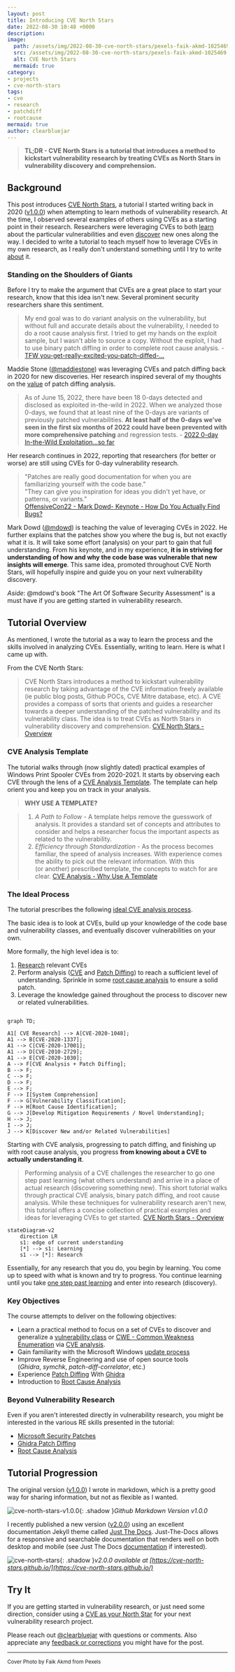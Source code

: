 ```yaml
---
layout: post
title: Introducing CVE North Stars
date: 2022-08-30 10:48 +0000
description: 
image:
  path: /assets/img/2022-08-30-cve-north-stars/pexels-faik-akmd-1025469.jpg
  src: /assets/img/2022-08-30-cve-north-stars/pexels-faik-akmd-1025469.jpg
  alt: CVE North Stars
  mermaid: true
category:
- projects
- cve-north-stars
tags:
- cve
- research
- patchdiff
- rootcause
mermaid: true
author: clearbluejar
---
```


> **TL;DR - CVE North Stars is a tutorial that introduces a method to kickstart vulnerability research by treating CVEs as North Stars in vulnerability discovery and comprehension.**

## Background

This post introduces [CVE North Stars](https://cve-north-stars.github.io/), a tutorial I started writing back in 2020 ([v1.0.0](https://github.com/cve-north-stars/cve-north-stars.github.io/tree/v1.0.0)) when attempting to learn methods of vulnerability research. At the time, I observed several examples of others using CVEs as a starting point in their research. Researchers were leveraging CVEs to both [learn](https://googleprojectzero.blogspot.com/2020/04/tfw-you-get-really-excited-you-patch.html) about the particular vulnerabilities and even [discover](https://googleprojectzero.blogspot.com/2017/10/using-binary-diffing-to-discover.html) new ones along the way. I decided to write a tutorial to teach myself how to leverage CVEs in my own research, as I really don't understand something until I try to write [about](../../about/) it.

### Standing on the Shoulders of Giants

Before I try to make the argument that CVEs are a great place to start your research, know that this idea isn't new. Several prominent security researchers share this sentiment.

> My end goal was to do variant analysis on the vulnerability, but without full and accurate details about the vulnerability, I needed to do a root cause analysis first. I tried to get my hands on the exploit sample, but I wasn't able to source a copy. Without the exploit, I had to use binary patch diffing in order to complete root cause analysis. - [TFW you-get-really-excited-you-patch-diffed-...](https://googleprojectzero.blogspot.com/2020/04/tfw-you-get-really-excited-you-patch.html)

Maddie Stone ([@maddiestone](https://twitter.com/maddiestone)) was leveraging CVEs and patch diffing back in 2020 for new discoveries. Her research inspired several of my thoughts on the [value](https://cve-north-stars.github.io/docs/Patch-Diffing#benefits) of patch diffing analysis.

> As of June 15, 2022, there have been 18 0-days detected and disclosed as exploited in-the-wild in 2022. When we analyzed those 0-days, we found that at least nine of the 0-days are variants of previously patched vulnerabilities. **At least half of the 0-days we’ve seen in the first six months of 2022 could have been prevented with more comprehensive patching** and regression tests. - [2022 0-day In-the-Wild Exploitation…so far](https://googleprojectzero.blogspot.com/2022/06/2022-0-day-in-wild-exploitationso-far.html)

Her research continues in 2022, reporting that researchers (for better or worse) are still using CVEs for 0-day vulnerability research.

> "Patches are really good documentation for when you are familiarizing yourself with the code base."  
> "They can give you inspiration for ideas you didn't yet have, or patterns, or variants."  
> [OffensiveCon22 - Mark Dowd- Keynote - How Do You Actually Find Bugs?](https://www.youtube.com/watch?v=7Ysy6iA2sqA)

Mark Dowd ([@mdowd](https://twitter.com/mdowd)) is teaching the value of leveraging CVEs in 2022. He further explains that the patches show you where the bug is, but not exactly what it is. It will take some effort (analysis) on your part to gain that full understanding.  From his keynote, and in my experience, **it is in striving for understanding of how and why the code base was vulnerable that new insights will emerge**. This same idea, promoted throughout CVE North Stars, will hopefully inspire and guide you on your next vulnerability discovery.

*Aside*: @mdowd's book "The Art Of Software Security Assessment" is a must have if you are getting started in vulnerability research.

## Tutorial Overview

As mentioned, I wrote the tutorial as a way to learn the process and the skills involved in analyzing CVEs. Essentially, writing to learn. Here is what I came up with.

From the CVE North Stars:

> CVE North Stars introduces a method to kickstart vulnerability research by taking advantage of the CVE information freely available (ie public blog posts, Github POCs, CVE Mitre database, etc). A CVE provides a compass of sorts that orients and guides a researcher towards a deeper understanding of the patched vulnerability and its vulnerability class. The idea is to treat CVEs as North Stars in vulnerability discovery and comprehension. [CVE North Stars - Overview](https://cve-north-stars.github.io/#overview)

### CVE Analysis Template

The tutorial walks through (now slightly dated) practical examples of Windows Print Spooler CVEs from 2020-2021. It starts by observing each CVE through the lens of a [CVE Analysis Template](https://cve-north-stars.github.io/docs/Templates/Template-for-CVE-analysis/). The template can help orient you and keep you on track in your analysis.

> **WHY USE A TEMPLATE?**

> 1.  _A Path to Follow_ - A template helps remove the guesswork of analysis. It provides a standard set of concepts and attributes to consider and helps a researcher focus the important aspects as related to the vulnerability.
> 2.  _Efficiency through Standardization_ - As the process becomes familiar, the speed of analysis increases. With experience comes the ability to pick out the relevant information. With this (or another) prescribed template, the concepts to watch for are clear.
> [CVE Analysis - Why Use A Template](https://cve-north-stars.github.io/docs/CVE-analysis#why-use-a-template)


### The Ideal Process

The tutorial prescribes the following [ideal CVE analysis process](https://cve-north-stars.github.io/docs/CVE-analysis#the-ideal-process).

The basic idea is to look at CVEs, build up your knowledge of the code base and vulnerability classes, and eventually discover vulnerabilities on your own.

More formally, the high level idea is to:

1. [Research](https://cve-north-stars.github.io/docs/CVE-Research) relevant CVEs
2. Perform analysis ([CVE](https://cve-north-stars.github.io/docs/CVE-analysis) and [Patch Diffing](https://cve-north-stars.github.io/docs/Patch-Diffing)) to reach a sufficient level of understanding. Sprinkle in some [root cause analysis](https://cve-north-stars.github.io/docs/Root-Cause-Analysis) to ensure a solid patch.
3. Leverage the knowledge gained throughout the process to discover new or related vulnerabilities.

```mermaid

graph TD;

A1[ CVE Research] --> A[CVE-2020-1048];
A1 --> B[CVE-2020-1337];
A1 --> C[CVE-2020-17001];
A1 --> D[CVE-2010-2729];
A1 --> E[CVE-2020-1030];
A --> F[CVE Analysis + Patch Diffing];
B --> F;
C --> F;
D --> F;
E --> F;
F --> I[System Comprehension]
F --> G[Vulnerability Classification];
F --> H[Root Cause Identification];
G --> J[Develop Mitigation Requirements / Novel Understanding];
H --> J;
I --> J;
J --> K[Discover New and/or Related Vulnerabilities]

```

Starting with CVE analysis, progressing to patch diffing, and finishing up with root cause analysis, you progress **from knowing about a CVE to actually understanding it**.

> Performing analysis of a CVE challenges the researcher to go one step past learning (what others understand) and arrive in a place of actual research (discovering something new). This short tutorial walks through practical CVE analysis, binary patch diffing, and root cause analysis. While these techniques for vulnerability research aren't new, this tutorial offers a concise collection of practical examples and ideas for leveraging CVEs to get started. [CVE North Stars - Overview](https://cve-north-stars.github.io/#overview)

```mermaid
stateDiagram-v2
    direction LR
    s1: edge of current understanding
    [*] --> s1: Learning
    s1 --> [*]: Research
```

Essentially, for any research that you do, you begin by learning. You come up to speed with what is known and try to progress. You continue learning until you take [one step past learning](https://kanjun.me/writing/research-as-understanding) and enter into research (discovery).

### Key Objectives

The course attempts to deliver on the following objectives:

-   Learn a practical method to focus on a set of CVEs to discover and generalize a [vulnerability class](https://cve-north-stars.github.io/docs/Resources/Vulnerability-Classes/) or [CWE - Common Weakness Enumeration](https://cve-north-stars.github.io/docs/Resources/CWE-Common-Weakness-Enumeration/) via [CVE analysis](https://cve-north-stars.github.io/docs/CVE-analysis).
-   Gain familiarity with the Microsoft Windows [update process](https://cve-north-stars.github.io/docs/Security-Patches)
-   Improve Reverse Engineering and use of open source tools (_Ghidra_, _symchk_, _patch-diff-correlator_, etc.)
-   Experience [Patch Diffing](https://cve-north-stars.github.io/docs/Patch-Diffing) With [Ghidra](https://cve-north-stars.github.io/docs/Ghidra-Version-Tracking)
-   Introduction to [Root Cause Analysis](https://cve-north-stars.github.io/docs/Root-Cause-Analysis)

### Beyond Vulnerability Research

Even if you aren't interested directly in vulnerability research, you might be interested in the various RE skills presented in the tutorial:

- [Microsoft Security Patches](https://cve-north-stars.github.io/docs/Security-Patches)
- [Ghidra Patch Diffing](https://cve-north-stars.github.io/docs/Ghidra-Version-Tracking)
- [Root Cause Analysis](https://cve-north-stars.github.io/docs/Root-Cause-Analysis)


## Tutorial Progression

The original version ([v1.0.0](https://github.com/cve-north-stars/cve-north-stars.github.io/tree/v1.0.0)) I wrote in markdown, which is a pretty good way for sharing information, but not as flexible as I wanted.

![cve-north-stars-v1.0.0](/assets/img/2022-08-30-cve-north-stars/cve-north-stars-v1.0.0.png){: .shadow }_Github Markdown Version v1.0.0_

I recently published a new version ([v2.0.0](https://github.com/cve-north-stars/cve-north-stars.github.io/tree/v2.0.0)) using an excellent documentation Jekyll theme called [Just The Docs](https://github.com/just-the-docs/just-the-docs). Just-The-Docs allows for a responsive and searchable documentation that renders well on both desktop and mobile (see Just The Docs [documentation](https://just-the-docs.github.io/just-the-docs/) if interested).

![cve-north-stars](/assets/img/2022-08-30-cve-north-stars/cve-north-stars-home.png){: .shadow }_v2.0.0 available at [https://cve-north-stars.github.io/](https://cve-north-stars.github.io/)_


## Try It

If you are getting started in vulnerability research, or just need some direction, consider using a [CVE as your North Star](https://cve-north-stars.github.io/) for your next vulnerability research project.

Please reach out [@clearbluejar](https://twitter.com/clearbluejar) with questions or comments. Also appreciate any [feedback or corrections](https://github.com/clearbluejar/clearbluejar.github.io/issues/new?assignees=&labels=&template=post-feedback.md&title=%5BFeedback%5D%20CVE%20North%20Stars) you might have for the post.

---
<sub>Cover Photo by Faik Akmd from Pexels</sub>

